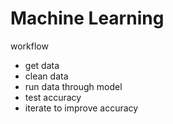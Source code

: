 # Machine Learning

workflow
- get data 
- clean data
- run data through model
- test accuracy 
- iterate to improve accuracy

